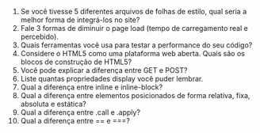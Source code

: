 1) Se você tivesse 5 diferentes arquivos de folhas de estilo, qual seria a
melhor forma de integrá-los no site?
2) Fale 3 formas de diminuir o page load (tempo de carregamento real e
percebido).
3) Quais ferramentas você usa para testar a performance do seu código?
4) Considere o HTML5 como uma plataforma web aberta. Quais são os
blocos de construção de HTML5?
5) Você pode explicar a diferença entre GET e POST?
6) Liste quantas propriedades display você puder lembrar.
7) Qual a diferença entre inline e inline-block?
8) Qual a diferença entre elementos posicionados de forma relativa, fixa,
absoluta e estática?
9) Qual a diferença entre .call e .apply?
10) Qual a diferença entre == e ===?